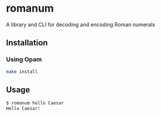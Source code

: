 # romanum

A library and CLI for decoding and encoding Roman numerals

## Installation

### Using Opam

<!-- $MDX skip -->
```bash
make install
```

## Usage

```bash
$ romanum hello Caesar
Hello Caesar!
```

